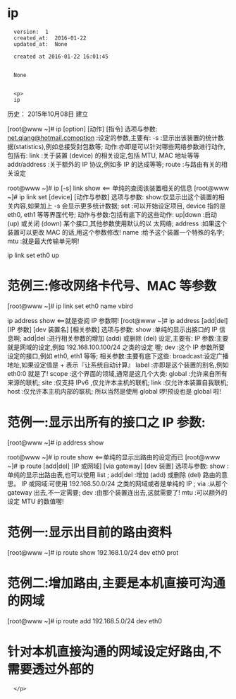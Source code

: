
  # ip

      version:  1
      created_at:  2016-01-22
      updated_at:  None

      created at 2016-01-22 16:01:45 


      None


      <p>
      ip

历史：
2015年10月08日
建立




[root@www ~]# ip [option] [动作] [指令] 
选项与参数: 
net.qiang@hotmail.comoption :设定的参数,主要有: 
-s :显示出该装置的统计数据(statistics),例如总接受封包数等; 
动作:亦即是可以针对哪些网络参数进行动作,包括有: 
link :关于装置 (device) 的相关设定,包括 MTU, MAC 地址等等 
addr/address :关于额外的 IP 协议,例如多 IP 的达成等等; 
route :与路由有关的相关设定 

root@www ~]# ip [-s] link show <== 单纯的查阅该装置相关的信息 
[root@www ~]# ip link set [device] [动作与参数] 
选项与参数: 
show:仅显示出这个装置的相关内容,如果加上 -s 会显示更多统计数据; 
set :可以开始设定项目, device 指的是 eth0, eth1 等等界面代号; 
动作与参数:包括有底下的这些动作: 
up|down :启动 (up) 或关闭 (down) 某个接口,其他参数使用默认的以 
太网络; 
address :如果这个装置可以更改 MAC 的话,用这个参数修改! 
name 
:给予这个装置一个特殊的名字; 
mtu 
:就是最大传输单元啊! 


ip link set eth0 up 
# 范例三:修改网络卡代号、MAC 等参数 
[root@www ~]# ip link set eth0 name vbird 


 ip address show 
<==就是查阅 IP 参数啊! 
[root@www ~]# ip address [add|del] [IP 参数] [dev 装置名] [相关参数] 
选项与参数: 
show 
:单纯的显示出接口的 IP 信息啊; 
add|del :进行相关参数的增加 (add) 或删除 (del) 设定,主要有: 
IP 参数:主要就是网域的设定,例如 192.168.100.100/24 之类的设定 
喔; 
dev 
:这个 IP 参数所要设定的接口,例如 eth0, eth1 等等; 
相关参数:主要有底下这些: 
broadcast:设定广播地址,如果设定值是 + 表示『让系统自动计算』 
label 
:亦即是这个装置的别名,例如 eth0:0 就是了! 
scope 
:这个界面的领域,通常是这几个大类: 
global :允许来自所有来源的联机; 
site 
:仅支持 IPv6 ,仅允许本主机的联机; 
link 
:仅允许本装置自我联机; 
host 
:仅允许本主机内部的联机; 
所以当然是使用 global 啰!预设也是 global 啦! 
# 范例一:显示出所有的接口之 IP 参数: 
[root@www ~]# ip address show 


root@www ~]# ip route show <==单纯的显示出路由的设定而已 
[root@www ~]# ip route [add|del] [IP 或网域] [via gateway] [dev 装置] 
选项与参数: 
show :单纯的显示出路由表,也可以使用 list ; 
add|del :增加 (add) 或删除 (del) 路由的意思。 
IP 或网域:可使用 192.168.50.0/24 之类的网域或者是单纯的 IP ; 
via 
:从那个 gateway 出去,不一定需要; 
dev 
:由那个装置连出去,这就需要了! 
mtu 
:可以额外的设定 MTU 的数值喔! 
# 范例一:显示出目前的路由资料 
[root@www ~]# ip route show 
192.168.1.0/24 dev eth0 prot 

# 范例二:增加路由,主要是本机直接可沟通的网域 
[root@www ~]# ip route add 192.168.5.0/24 dev eth0 
# 针对本机直接沟通的网域设定好路由,不需要透过外部的
      </p>

  